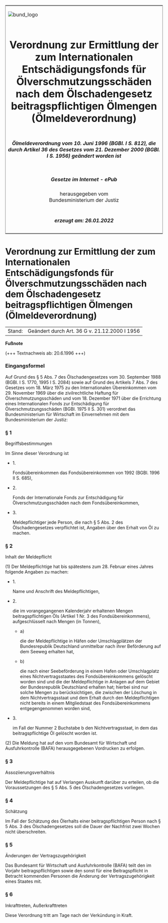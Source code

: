 <span id="DECKBLATT.html"></span>

<table border="0" frame="border" width="100%">

<tr valign="top">

<td align="left">

![bund\_logo](BfJ_2021_Web_de_de.gif)

</td>

<td align="right">

 

</td>

</tr>

<tr align="center" valign="middle">

<td colspan="2">

# Verordnung zur Ermittlung der zum Internationalen Entschädigungsfonds für Ölverschmutzungsschäden nach dem Ölschadengesetz beitragspflichtigen Ölmengen (Ölmeldeverordnung)

</td>

</tr>

<tr align="center" valign="middle">

<td colspan="2">

##### Ölmeldeverordnung vom 10. Juni 1996 (BGBl. I S. 812), die durch Artikel 36 des Gesetzes vom 21. Dezember 2000 (BGBl. I S. 1956) geändert worden ist

</td>

</tr>

<tr align="center" valign="middle">

<td colspan="2">

  
  

##### Gesetze im Internet - ePub  
  
herausgegeben vom  
Bundesministerium der Justiz

</td>

</tr>

<tr align="center" valign="bottom">

<td colspan="2">

  
  

##### erzeugt am: 26.01.2022

</td>

</tr>

</table>

<span id="BJNR081200996.html"></span>

# Verordnung zur Ermittlung der zum Internationalen Entschädigungsfonds für Ölverschmutzungsschäden nach dem Ölschadengesetz beitragspflichtigen Ölmengen (Ölmeldeverordnung)

<div>

<div class="jnhtml">

|        |                                               |
| ------ | --------------------------------------------- |
| Stand: | Geändert durch Art. 36 G v. 21.12.2000 I 1956 |

</div>

</div>

<div>

  
**Fußnote**

<div class="jnhtml">

<div>

<div class="jurAbsatz">

(+++ Textnachweis ab: 20.6.1996 +++)

</div>

</div>

</div>

</div>

<span id="BJNR081200996BJNE000100000.html"></span>

### Eingangsformel  

<div>

<div class="jnhtml">

<div>

<div class="jurAbsatz">

Auf Grund des § 5 Abs. 7 des Ölschadengesetzes vom 30. September 1988
(BGBl. I S. 1770, 1995 I S. 2084) sowie auf Grund des Artikels 7 Abs. 7
des Gesetzes vom 18. März 1975 zu den Internationalen Übereinkommen vom
29. November 1969 über die zivilrechtliche Haftung für
Ölverschmutzungsschäden und vom 18. Dezember 1971 über die Errichtung
eines Internationalen Fonds zur Entschädigung für
Ölverschmutzungsschäden (BGBl. 1975 II S. 301) verordnet das
Bundesministerium für Wirtschaft im Einvernehmen mit dem
Bundesministerium der Justiz:

</div>

</div>

</div>

</div>

<span id="BJNR081200996BJNE000200000.html"></span>

### § 1  
Begriffsbestimmungen

<div>

<div class="jnhtml">

<div>

<div class="jurAbsatz">

Im Sinne dieser Verordnung ist

  - 1\.
    
    <div style="">
    
    Fondsübereinkommen das Fondsübereinkommen von 1992 (BGBl. 1996 II S.
    685),
    
    </div>

  - 2\.
    
    <div style="">
    
    Fonds der Internationale Fonds zur Entschädigung für
    Ölverschmutzungsschäden nach dem Fondsübereinkommen,
    
    </div>

  - 3\.
    
    <div style="">
    
    Meldepflichtiger jede Person, die nach § 5 Abs. 2 des
    Ölschadengesetzes verpflichtet ist, Angaben über den Erhalt von Öl
    zu machen.
    
    </div>

</div>

</div>

</div>

</div>

<span id="BJNR081200996BJNE000301320.html"></span>

### § 2  
Inhalt der Meldepflicht

<div>

<div class="jnhtml">

<div>

<div class="jurAbsatz">

(1) Der Meldepflichtige hat bis spätestens zum 28. Februar eines Jahres
folgende Angaben zu machen:

  - 1\.
    
    <div style="">
    
    Name und Anschrift des Meldepflichtigen,
    
    </div>

  - 2\.
    
    <div style="">
    
    die im vorangegangenen Kalenderjahr erhaltenen Mengen
    beitragspflichtigen Öls (Artikel 1 Nr. 3 des Fondsübereinkommens),
    aufgeschlüsselt nach Mengen (in Tonnen),
    
      - a)
        
        <div style="">
        
        die der Meldepflichtige in Häfen oder Umschlagplätzen der
        Bundesrepublik Deutschland unmittelbar nach ihrer Beförderung
        auf dem Seeweg erhalten hat,
        
        </div>
    
      - b)
        
        <div style="">
        
        die nach einer Seebeförderung in einem Hafen oder Umschlagplatz
        eines Nichtvertragsstaates des Fondsübereinkommens gelöscht
        worden sind und die der Meldepflichtige in Anlagen auf dem
        Gebiet der Bundesrepublik Deutschland erhalten hat; hierbei sind
        nur solche Mengen zu berücksichtigen, die zwischen der Löschung
        in dem Nichtvertragsstaat und dem Erhalt durch den
        Meldepflichtigen nicht bereits in einem Mitgliedstaat des
        Fondsübereinkommens entgegengenommen worden sind,
        
        </div>
    
    </div>

  - 3\.
    
    <div style="">
    
    im Fall der Nummer 2 Buchstabe b den Nichtvertragsstaat, in dem das
    beitragspflichtige Öl gelöscht worden ist.
    
    </div>

</div>

<div class="jurAbsatz">

(2) Die Meldung hat auf den vom Bundesamt für Wirtschaft und
Ausfuhrkontrolle (BAFA) herausgegebenen Vordrucken zu erfolgen.

</div>

</div>

</div>

</div>

<span id="BJNR081200996BJNE000400000.html"></span>

### § 3  
Assoziierungsverhältnis

<div>

<div class="jnhtml">

<div>

<div class="jurAbsatz">

Der Meldepflichtige hat auf Verlangen Auskunft darüber zu erteilen, ob
die Voraussetzungen des § 5 Abs. 5 des Ölschadengesetzes vorliegen.

</div>

</div>

</div>

</div>

<span id="BJNR081200996BJNE000500000.html"></span>

### § 4  
Schätzung

<div>

<div class="jnhtml">

<div>

<div class="jurAbsatz">

Im Fall der Schätzung des Ölerhalts einer beitragspflichtigen Person
nach § 5 Abs. 3 des Ölschadengesetzes soll die Dauer der Nachfrist zwei
Wochen nicht überschreiten.

</div>

</div>

</div>

</div>

<span id="BJNR081200996BJNE000601320.html"></span>

### § 5  
Änderungen der Vertragszugehörigkeit

<div>

<div class="jnhtml">

<div>

<div class="jurAbsatz">

Das Bundesamt für Wirtschaft und Ausfuhrkontrolle (BAFA) teilt den im
Vorjahr beitragspflichtigen sowie den sonst für eine Beitragspflicht in
Betracht kommenden Personen die Änderung der Vertragszugehörigkeit eines
Staates mit.

</div>

</div>

</div>

</div>

<span id="BJNR081200996BJNE000700000.html"></span>

### § 6  
Inkrafttreten, Außerkrafttreten

<div>

<div class="jnhtml">

<div>

<div class="jurAbsatz">

Diese Verordnung tritt am Tage nach der Verkündung in Kraft.

</div>

</div>

</div>

</div>
